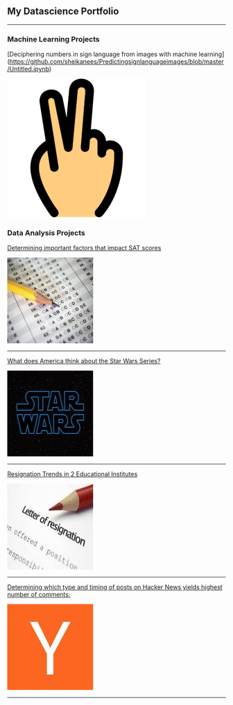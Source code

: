 ## My Datascience Portfolio

---
### Machine Learning Projects
[Deciphering numbers in sign language from images with machine learning]
(https://github.com/sheikanees/Predictingsignlanguageimages/blob/master/Untitled.ipynb)

<img src="images/hand.png?raw=true"/>

### Data Analysis Projects

[Determining important factors that impact SAT scores](https://github.com/sheikanees/SATscores_demographics_correlations/blob/master/Correlations%20between%20SAT%20scores%20and%20Demographics/correlationsSAT.ipynb)

<img src="images/SAT scores.jpg?raw=true"/>

---
[What does America think about the Star Wars Series?](https://github.com/sheikanees/americans_Star_Wars/blob/master/Basics.ipynb)

<img src="images/starwars.jpg?raw=true"/>

---
[Resignation Trends in 2 Educational Institutes](https://github.com/sheikanees/resignation_trends_education/blob/master/Basics.ipynb)

<img src="images/resignation.jpg?raw=true"/>

---
[Determining which type and timing of posts on Hacker News yields highest number of comments:](https://github.com/sheikanees/hacker_news_post/blob/master/HackerNews.ipynb)

<img src="images/hackernews.jpg?raw=true"/>

---
